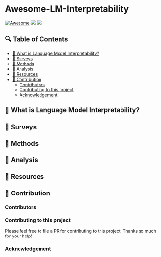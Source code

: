 # Awesome-LM-Interpretability

[![Awesome](https://awesome.re/badge.svg)](https://github.com/ZetangForward/Awesome-LM-Interpretability)
![](https://img.shields.io/github/last-commit/ZetangForward/Awesome-LM-Interpretability?color=green)
![](https://img.shields.io/badge/PRs-Welcome-red)

## 🔍 Table of Contents
- [🌟 What is Language Model Interpretability?](#what-is-language-model-interpretability?)
- [🔗 Surveys](#surveys)
- [🎯 Methods](#methods)
- [🤔 Analysis](#analysis)
- [📍 Resources](#resources)
- [🤗 Contribution](#contribution)
  - [Contributors](#contributors)
  - [Contributing to this project](#contributing-to-this-project)
  - [Acknowledgement](#acknowledgement)

## 🌟 What is Language Model Interpretability?

## 🔗 Surveys

## 🎯 Methods

## 🤔 Analysis

## 📍 Resources

## 🤗 Contribution

### Contributors

### Contributing to this project
Please feel free to file a PR for contributing to this project! Thanks so much for your help!

### Acknowledgement
